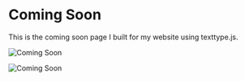 Coming Soon
===========

This is the coming soon page I built for my website using texttype.js.

![Coming Soon](http://www.camelcased.com/imgages/comingSoonP1.png)

![Coming Soon](http://www.camelcased.com/imgages/comingSoonP2.png)


